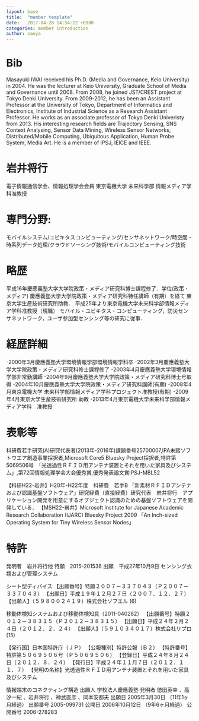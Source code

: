 ```yaml
---
layout: base
title:  "member template"
date:   2017-04-28 14:54:12 +0900
categories: member introduction
author: naoya
---
```

# Bib 
Masayuki IWAI received his Ph.D. (Media and Governance, Keio University) in 2004. He was the lecturer at Keio University, Graduate School of Media and Governance until 2008. From 2008, he joined JST/CREST project at Tokyo Denki University. From 2009-2012, he has been an Assistant Professor at the University of Tokyo, Department of Informatics and Electronics, Institute of Industrial Science as a Research Assistant Professor. He works as an associate professor of Tokyo Denki Univeristy from 2013. His interesting research fields are Trajectory Sensing, SNS Context Analysing, Sensor Data Mining, Wireless Sensor Networks, Distributed/Mobile Computing, Ubiquitous Application, Human Probe System, Media Art. He is a member of IPSJ, IEICE and IEEE.


# 岩井将行 
電子情報通信学会、情報処理学会会員 東京電機大学 未来科学部 情報メディア学科准教授


# 専門分野:
モバイルシステム/ユビキタスコンピューティング/センサネットワーク/時空間・時系列データ処理/クラウドソーシング技術/モバイルコンピューティング技術

# 略歴 
平成16年慶應義塾大学大学院政策・メディア研究科博士課程修了．学位(政策・メディア) 慶應義塾大学大学院政策・メディア研究科特任講師（有期）を経て 東京大学生産技術研究所助教． 平成25年より東京電機大学未来科学部情報メディア学科准教授（現職） モバイル・ユビキタス・コンピューティング，防災センサネットワーク，ユーザ参加型センシング等の研究に従事．



# 経歴詳細
-2000年3月慶應義塾大学環境情報学部環境情報学科卒
-2002年3月慶應義塾大学大学院政策・メディア研究科修士課程修了
-2003年4月慶應義塾大学環境情報学部非常勤講師
-2004年9月慶應義塾大学大学院政策・メディア研究科博士号取得
-2004年10月慶應義塾大学大学院政策・メディア研究科講師(有期)
-2008年4月東京電機大学 未来科学部情報メディア学科プロジェクト准教授(有期)
-2009年4月東京大学生産技術研究所 助教
-2013年4月東京電機大学未来科学部情報メディア学科　准教授

# 表彰等 
科研費若手研究(A)研究代表者(2013年-2016年)課題番号25700007,IPA未踏ソフトウエア創造事業採択者,Microsoft Core5 Bluesky Project採択者,特許第5069506号　「光透過性ＲＦＩＤ用アンテナ装置とそれを用いた家具及びシステム」,第72回情報処理学会大会優秀賞,優秀発表論文賞IPSJ-MBL52

【科研H22-岩井】H20年-H22年度　科研費　若手B 「新素材ＲＦＩＤアンテナおよび認識基盤ソフトウェア」研究経費（直接経費）研究代表　岩井将行　アプリケーション開発を用意にするオブジェクト認識のための基盤ソフトウェアを開発している． 【MSH22-岩井】Microsoft Institute for Japanese Academic Research Collaboration (IJARC) Bluesky Project 2009 「An Inch-sized Operating System for Tiny Wireless Sensor Nodes」


# 特許 
発明者　岩井将行他 特願　2015-201536 出願　平成27年10月9日 センシング衣類および管理システム

シート型ディバイス 【出願番号】特願２００７－３３７０４３（Ｐ２００７－３３７０４３） 【出願日】平成１９年１２月２７日（２００７．１２．２７） 【出願人】（５９８００２４１９）株式会社ソフエル (6)

移動体検知システムおよび移動体検知具（2011-040282） 【出願番号】特願２０１２－３８３１５（Ｐ２０１２－３８３１５） 【出願日】平成２４年２月２４日（２０１２．２．２４） 【出願人】（５９１０３４０１７）株式会社リプロ (15)

【発行国】日本国特許庁（ＪＰ） 【公報種別】特許公報（Ｂ２） 【特許番号】特許第５０６９５０６号（Ｐ５０６９５０６） 【登録日】平成２４年８月２４日（２０１２．８．２４） 【発行日】平成２４年１１月７日（２０１２．１１．７） 【発明の名称】光透過性ＲＦＩＤ用アンテナ装置とそれを用いた家具及びシステム

情報端末のコネクティング構造 出願人 学校法人慶應義塾 発明者 徳田英幸 、高汐一紀 、岩井将行 、神武直彦 、岡本安都夫 出願日 2005年3月30日 （11年1ヶ月経過） 出願番号 2005-099731 公開日 2006年10月12日 （9年6ヶ月経過） 公開番号 2006-278283

